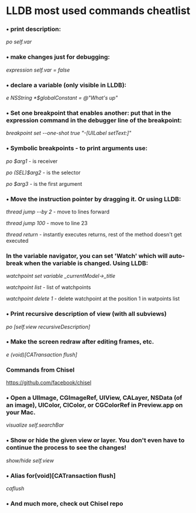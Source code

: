 # LLDB most used commands cheatlist

### • print description:

*po self.var*

### • make changes just for debugging:

*expression self.var = false*

### • declare a variable (only visible in LLDB):

*e NSString \*$globalConstant = @"What's up"*

### • Set one breakpoint that enables another: put that in the expression command in the debugger line of the breakpoint:
*breakpoint set --one-shot true "-[UILabel setText:]"*

### • Symbolic breakpoints - to print arguments use:
*po $arg1* - is receiver

*po (SEL)$arg2* - is the selector

*po $arg3* - is the first argument

### • Move the instruction pointer by dragging it. Or using LLDB:
*thread jump --by 2* - move to lines forward

*thread jump 100* - move to line 23

*thread return* - instantly executes returns, rest of the method doesn't get executed

### In the variable navigator, you can set 'Watch' which will auto-break when the variable is changed. Using LLDB:
*watchpoint set variable _currentModel->_title*

*watchpoint list* - list of watchpoints

*watchpoint delete 1* - delete watchpoint at the position 1 in watpoints list

### • Print recursive description of view (with all subviews)
*po [self.view recursiveDescription]*

### • Make the screen redraw after editing frames, etc.
*e (void)[CATransaction flush]*

### Commands from Chisel
https://github.com/facebook/chisel

### • Open a UIImage, CGImageRef, UIView, CALayer, NSData (of an image), UIColor, CIColor, or CGColorRef in Preview.app on your Mac.
*visualize self.searchBar*

### • Show or hide the given view or layer. You don't even have to continue the process to see the changes!
*show/hide self.view*

### • Alias for(void)[CATransaction flush]
*caflush* 

### • And much more, check out Chisel repo
